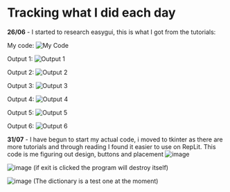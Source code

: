 # Tracking what I did each day

**26/06** - I started to research easygui, this is what I got from the tutorials:

My code:
![My Code](https://github.com/FreyaE2/DT-2024-python/assets/129448624/980acb91-ba02-4513-b23b-fe5f90fc8899)

Output 1:
![Output 1](https://github.com/FreyaE2/DT-2024-python/assets/129448624/9ef33b32-3dea-4446-b54c-fafb9e4f738e)

Output 2:
![Output 2](https://github.com/FreyaE2/DT-2024-python/assets/129448624/a61ba035-27b8-47a3-ae6a-6fc58102a5fc)

Output 3:
![Output 3](https://github.com/FreyaE2/DT-2024-python/assets/129448624/0399dab3-242f-45a8-adc8-aa6f70d4888f)

Output 4:
![Output 4](https://github.com/FreyaE2/DT-2024-python/assets/129448624/35b1baa8-7ef9-4f71-a3a4-b5a38c86ea97)

Output 5:
![Output 5](https://github.com/FreyaE2/DT-2024-python/assets/129448624/fb495265-c7c1-49a9-a452-9946ab317a48)

Output 6:
![Output 6](https://github.com/FreyaE2/DT-2024-python/assets/129448624/fe841ccb-7f62-4eec-94a2-69b9caa13708)

**31/07** - I have begun to start my actual code, i moved to tkinter as there are more tutorials and through reading I found it easier to use on RepLit. This code is me figuring out design, buttons and placement
![image](https://github.com/user-attachments/assets/645d7f22-57d4-4cbd-8b95-4f290fef1adb)

![image](https://github.com/user-attachments/assets/21bbec7c-4cc1-459f-9ca7-a0fa87c7504f)
(if exit is clicked the program will destroy itself)

![image](https://github.com/user-attachments/assets/8a6cc17c-4e93-4cd8-8770-49f0aee0ae0e)
(The dictionary is a test one at the moment)


